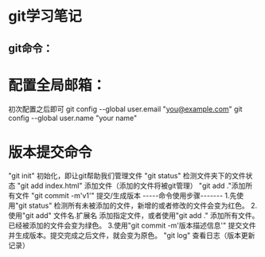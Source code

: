git学习笔记
==============
git命令：
--------------

# 配置全局邮箱：
初次配置之后即可
git config --global user.email "you@example.com"
git config --global user.name "your name"
# 版本提交命令
"git init" 初始化，即让git帮助我们管理文件
"git status" 检测文件夹下的文件状态
"git add index.html" 添加文件（添加的文件将被git管理）
"git add ."添加所有文件
"git commit -m'v1'" 提交/生成版本
-----命令使用步骤-------
1.先使用"git status" 检测所有未被添加的文件，新增的或者修改的文件会变为红色。
2.使用"git add" 文件名.扩展名 添加指定文件，或者使用"git add ." 添加所有文件。已经被添加的文件会变为绿色。
3.使用"git commit -m'版本描述信息'" 提交文件并生成版本。提交完成之后文件，就会变为原色。
"git log" 查看日志（版本更新记录）